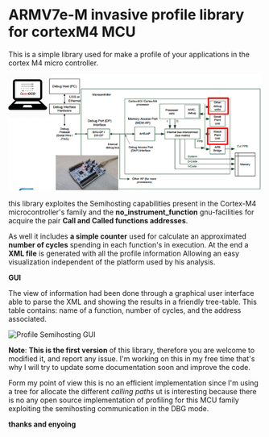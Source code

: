 # ARMV7e-M invasive profile library for cortexM4 MCU
This is a simple library used for make a profile of your applications in the cortex M4 micro controller.


<img src="https://github.com/Daparrag/ARMV7e-M-Invasive-profile-library-for-cortex-M4-MCU/blob/master/Screenshots/profiling.png" alt="Profile Semihosting Architecture" width="1000px" />


this library exploites the Semihosting capabilities present in the Cortex-M4 microcontroller's family  and the  **no_instrument_function** gnu-facilities for acquire the pair  **Call and Called functions addresses**.

As well it includes **a simple counter** used for calculate an approximated **number of cycles** spending in each function's in execution. At the end a **XML file** is generated with all the profile information Allowing an easy visualization independent of the platform used by his analysis. 

**GUI**


The view of information had been done through a graphical user interface able to parse the XML and
showing the results in a friendly tree-table. This table contains: name of a function, number of cycles, 
and the address associated.

<img src="https://github.com/Daparrag/ARMV7e-M-Invasive-profile-library-for-cortex-M4-MCU/Screenshots/GUI.png" alt="Profile Semihosting GUI" width="1000px" /> 

**Note**:
**This is the first version** of this library, therefore you are welcome to modified it, and report any issue. I'm working on this in my free time that's why I will try to update some documentation soon and improve the code.

Form my point of view this is no an efficient implementation since I'm using a tree for allocate the different *calling paths* ut is interesting because there is no any open source implementation of profiling for this MCU family exploiting the semihosting communication in the DBG mode.  
   


**thanks and enyoing**

